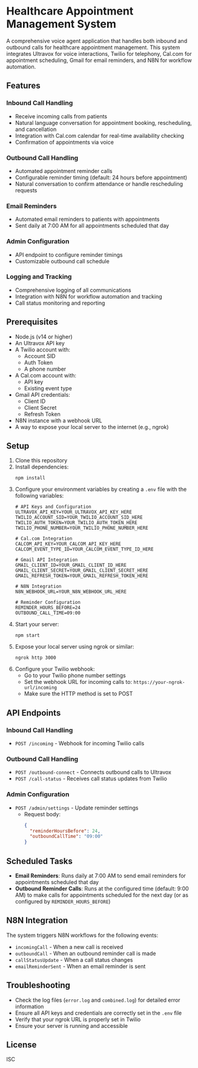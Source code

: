 # Healthcare Appointment Management System

A comprehensive voice agent application that handles both inbound and outbound calls for healthcare appointment management. This system integrates Ultravox for voice interactions, Twilio for telephony, Cal.com for appointment scheduling, Gmail for email reminders, and N8N for workflow automation.

## Features

### Inbound Call Handling
- Receive incoming calls from patients
- Natural language conversation for appointment booking, rescheduling, and cancellation
- Integration with Cal.com calendar for real-time availability checking
- Confirmation of appointments via voice

### Outbound Call Handling
- Automated appointment reminder calls
- Configurable reminder timing (default: 24 hours before appointment)
- Natural conversation to confirm attendance or handle rescheduling requests

### Email Reminders
- Automated email reminders to patients with appointments
- Sent daily at 7:00 AM for all appointments scheduled that day

### Admin Configuration
- API endpoint to configure reminder timings
- Customizable outbound call schedule

### Logging and Tracking
- Comprehensive logging of all communications
- Integration with N8N for workflow automation and tracking
- Call status monitoring and reporting

## Prerequisites

- Node.js (v14 or higher)
- An Ultravox API key
- A Twilio account with:
  - Account SID
  - Auth Token
  - A phone number
- A Cal.com account with:
  - API key
  - Existing event type
- Gmail API credentials:
  - Client ID
  - Client Secret
  - Refresh Token
- N8N instance with a webhook URL
- A way to expose your local server to the internet (e.g., ngrok)

## Setup

1. Clone this repository
2. Install dependencies:
   ```
   npm install
   ```
3. Configure your environment variables by creating a `.env` file with the following variables:
   ```
   # API Keys and Configuration
   ULTRAVOX_API_KEY=YOUR_ULTRAVOX_API_KEY_HERE
   TWILIO_ACCOUNT_SID=YOUR_TWILIO_ACCOUNT_SID_HERE
   TWILIO_AUTH_TOKEN=YOUR_TWILIO_AUTH_TOKEN_HERE
   TWILIO_PHONE_NUMBER=YOUR_TWILIO_PHONE_NUMBER_HERE

   # Cal.com Integration
   CALCOM_API_KEY=YOUR_CALCOM_API_KEY_HERE
   CALCOM_EVENT_TYPE_ID=YOUR_CALCOM_EVENT_TYPE_ID_HERE

   # Gmail API Integration
   GMAIL_CLIENT_ID=YOUR_GMAIL_CLIENT_ID_HERE
   GMAIL_CLIENT_SECRET=YOUR_GMAIL_CLIENT_SECRET_HERE
   GMAIL_REFRESH_TOKEN=YOUR_GMAIL_REFRESH_TOKEN_HERE

   # N8N Integration
   N8N_WEBHOOK_URL=YOUR_N8N_WEBHOOK_URL_HERE

   # Reminder Configuration
   REMINDER_HOURS_BEFORE=24
   OUTBOUND_CALL_TIME=09:00
   ```
4. Start your server:
   ```
   npm start
   ```
5. Expose your local server using ngrok or similar:
   ```
   ngrok http 3000
   ```
6. Configure your Twilio webhook:
   - Go to your Twilio phone number settings
   - Set the webhook URL for incoming calls to: `https://your-ngrok-url/incoming`
   - Make sure the HTTP method is set to POST

## API Endpoints

### Inbound Call Handling
- `POST /incoming` - Webhook for incoming Twilio calls

### Outbound Call Handling
- `POST /outbound-connect` - Connects outbound calls to Ultravox
- `POST /call-status` - Receives call status updates from Twilio

### Admin Configuration
- `POST /admin/settings` - Update reminder settings
  - Request body:
    ```json
    {
      "reminderHoursBefore": 24,
      "outboundCallTime": "09:00"
    }
    ```

## Scheduled Tasks

- **Email Reminders**: Runs daily at 7:00 AM to send email reminders for appointments scheduled that day
- **Outbound Reminder Calls**: Runs at the configured time (default: 9:00 AM) to make calls for appointments scheduled for the next day (or as configured by `REMINDER_HOURS_BEFORE`)

## N8N Integration

The system triggers N8N workflows for the following events:

- `incomingCall` - When a new call is received
- `outboundCall` - When an outbound reminder call is made
- `callStatusUpdate` - When a call status changes
- `emailReminderSent` - When an email reminder is sent

## Troubleshooting

- Check the log files (`error.log` and `combined.log`) for detailed error information
- Ensure all API keys and credentials are correctly set in the `.env` file
- Verify that your ngrok URL is properly set in Twilio
- Ensure your server is running and accessible

## License

ISC
